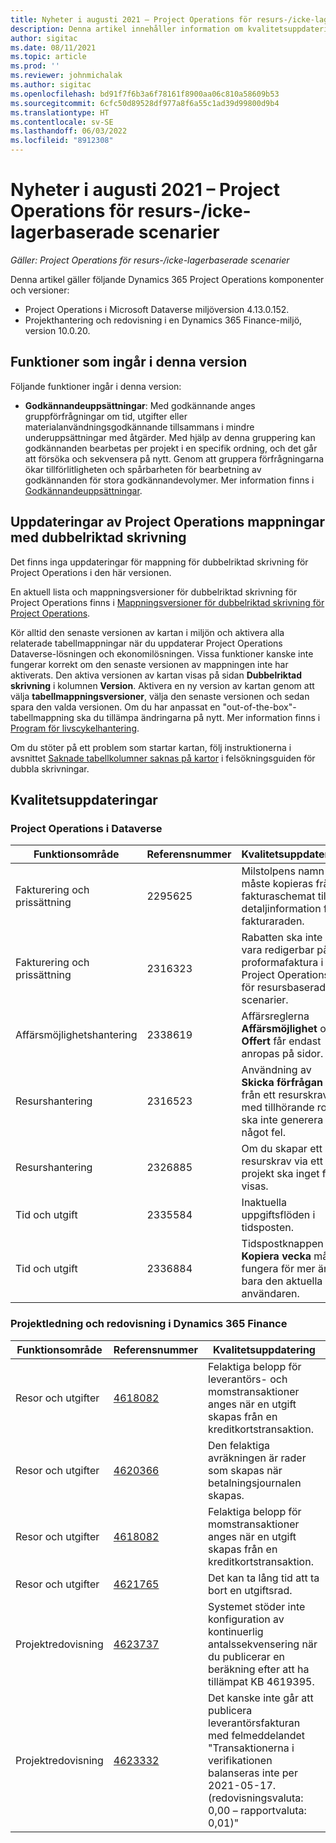 ```yaml
---
title: Nyheter i augusti 2021 – Project Operations för resurs-/icke-lagerbaserade scenarier
description: Denna artikel innehåller information om kvalitetsuppdateringarna som är tillgängliga i augusti 2021-versionen av Project Operations för resurs-/icke-lagerbaserade scenarier.
author: sigitac
ms.date: 08/11/2021
ms.topic: article
ms.prod: ''
ms.reviewer: johnmichalak
ms.author: sigitac
ms.openlocfilehash: bd91f7f6b3a6f78161f8900aa06c810a58609b53
ms.sourcegitcommit: 6cfc50d89528df977a8f6a55c1ad39d99800d9b4
ms.translationtype: HT
ms.contentlocale: sv-SE
ms.lasthandoff: 06/03/2022
ms.locfileid: "8912308"
---
```

# <a name="whats-new-august-2021---project-operations-for-resourcenon-stocked-based-scenarios"></a>Nyheter i augusti 2021 – Project Operations för resurs-/icke-lagerbaserade scenarier

*Gäller: Project Operations för resurs-/icke-lagerbaserade scenarier*

Denna artikel gäller följande Dynamics 365 Project Operations komponenter och versioner:

   - Project Operations i Microsoft Dataverse miljöversion 4.13.0.152.
   - Projekthantering och redovisning i en Dynamics 365 Finance-miljö, version 10.0.20.

## <a name="features-included-in-this-release"></a>Funktioner som ingår i denna version

Följande funktioner ingår i denna version:

- **Godkännandeuppsättningar**: Med godkännande anges gruppförfrågningar om tid, utgifter eller materialanvändningsgodkännande tillsammans i mindre underuppsättningar med åtgärder. Med hjälp av denna gruppering kan godkännanden bearbetas per projekt i en specifik ordning, och det går att försöka och sekvensera på nytt. Genom att gruppera förfrågningarna ökar tillförlitligheten och spårbarheten för bearbetning av godkännanden för stora godkännandevolymer. Mer information finns i [Godkännandeuppsättningar](../approvals/approval-sets.md).

## <a name="project-operations-dual-write-maps-updates"></a>Uppdateringar av Project Operations mappningar med dubbelriktad skrivning

Det finns inga uppdateringar för mappning för dubbelriktad skrivning för Project Operations i den här versionen.

En aktuell lista och mappningsversioner för dubbelriktad skrivning för Project Operations finns i [Mappningsversioner för dubbelriktad skrivning för Project Operations](../environment/resource-dual-write-maps.md).

Kör alltid den senaste versionen av kartan i miljön och aktivera alla relaterade tabellmappningar när du uppdaterar Project Operations Dataverse-lösningen och ekonomilösningen. Vissa funktioner kanske inte fungerar korrekt om den senaste versionen av mappningen inte har aktiverats. Den aktiva versionen av kartan visas på sidan **Dubbelriktad skrivning** i kolumnen **Version**. Aktivera en ny version av kartan genom att välja **tabellmappningsversioner**, välja den senaste versionen och sedan spara den valda versionen. Om du har anpassat en "out-of-the-box"-tabellmappning ska du tillämpa ändringarna på nytt. Mer information finns i [Program för livscykelhantering](/dynamics365/fin-ops-core/dev-itpro/data-entities/dual-write/app-lifecycle-management).

Om du stöter på ett problem som startar kartan, följ instruktionerna i avsnittet [Saknade tabellkolumner saknas på kartor](/dynamics365/fin-ops-core/dev-itpro/data-entities/dual-write/dual-write-troubleshooting-finops-upgrades#missing-table-columns-issue-on-maps) i felsökningsguiden för dubbla skrivningar.

## <a name="quality-updates"></a>Kvalitetsuppdateringar

### <a name="project-operations-on-dataverse"></a>Project Operations i Dataverse

| **Funktionsområde** | **Referensnummer** | **Kvalitetsuppdatering** |
| --- | --- | --- |
| Fakturering och prissättning | 2295625 | Milstolpens namn måste kopieras från fakturaschemat till detaljinformation för fakturaraden. |
| Fakturering och prissättning | 2316323 | Rabatten ska inte vara redigerbar på en proformafaktura i Project Operations för resursbaserade scenarier. |
|   Affärsmöjlighetshantering | 2338619 | Affärsreglerna **Affärsmöjlighet** och **Offert** får endast anropas på sidor. |
| Resurshantering | 2316523 | Användning av **Skicka förfrågan** från ett resurskrav med tillhörande roll ska inte generera något fel. |
| Resurshantering | 2326885 | Om du skapar ett resurskrav via ett projekt ska inget fel visas. |
| Tid och utgift | 2335584 | Inaktuella uppgiftsflöden i tidsposten. |
| Tid och utgift | 2336884 | Tidspostknappen **Kopiera vecka** måste fungera för mer än bara den aktuella användaren. |


### <a name="project-management-and-accounting-on-dynamics-365-finance"></a>Projektledning och redovisning i Dynamics 365 Finance

| Funktionsområde | Referensnummer | Kvalitetsuppdatering |
| --- | --- | --- |
| Resor och utgifter | [4618082](https://fix.lcs.dynamics.com/Issue/Details?kb=4618082&amp;bugId=583101&amp;dbType=3&amp;qc=9c85ac8ca1e5e9cd07fac9e9aa2cb0914724e28b86ad3339dacf7741f554c605) | Felaktiga belopp för leverantörs- och momstransaktioner anges när en utgift skapas från en kreditkortstransaktion. |
| Resor och utgifter | [4620366](https://fix.lcs.dynamics.com/Issue/Details?kb=4620366&amp;bugId=579485&amp;dbType=3&amp;qc=e864789bd95505ea624c537d585bf113c2de60b97c88439d44693dbd85aa8e92) | Den felaktiga avräkningen är rader som skapas när betalningsjournalen skapas. |
| Resor och utgifter | [4618082](https://fix.lcs.dynamics.com/Issue/Details?kb=4618082&amp;bugId=583101&amp;dbType=3&amp;qc=9c85ac8ca1e5e9cd07fac9e9aa2cb0914724e28b86ad3339dacf7741f554c605) | Felaktiga belopp för momstransaktioner anges när en utgift skapas från en kreditkortstransaktion. |
| Resor och utgifter | [4621765](https://fix.lcs.dynamics.com/Issue/Details?kb=4621765&amp;bugId=587306&amp;dbType=3&amp;qc=6fbfad0123d4e95eaf8d5a5a2f6c354577c991b7905c852ab02d1f94e728a876) | Det kan ta lång tid att ta bort en utgiftsrad. |
| Projektredovisning | [4623737](https://fix.lcs.dynamics.com/Issue/Details?kb=4623737&amp;bugId=598109&amp;dbType=3&amp;qc=4101fc5865201e21815299f2ff11ae46d5d5370510868df86c25ee09a8ca1a0c) | Systemet stöder inte konfiguration av kontinuerlig antalssekvensering när du publicerar en beräkning efter att ha tillämpat KB 4619395. |
| Projektredovisning | [4623332](https://fix.lcs.dynamics.com/Issue/Details?kb=4623332&amp;bugId=586034&amp;dbType=3&amp;qc=2f64bb1977c4a9c9dd2ce9de7e72230b86eca14b6295c5bbfb614ea97ad81caf) | Det kanske inte går att publicera leverantörsfakturan med felmeddelandet "Transaktionerna i verifikationen balanseras inte per 2021-05-17. (redovisningsvaluta: 0,00 – rapportvaluta: 0,01)" |

